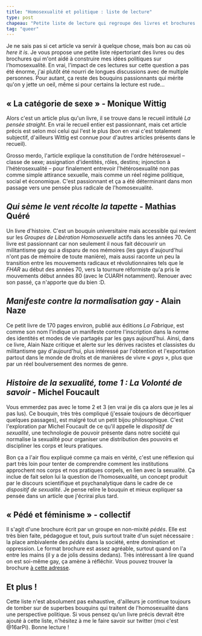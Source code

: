 ```yaml
---
title: "Homosexualité et politique : liste de lecture"
type: post
chapeau: "Petite liste de lecture qui regroupe des livres et brochures traitant de l'homosexualité dans une perspective politique plutôt radicale."
tag: "queer"
---
```




Je ne sais pas si cet article va servir à quelque chose, mais bon au cas où *here it is*. Je vous propose une petite liste répertoriant des livres ou des brochures qui m'ont aidé à construire mes idées politiques sur l'homosexualité. En vrai, l'impact de ces lectures sur cette question a pas été énorme, j'ai plutôt été nourri de longues discussions avec de multiple personnes. Pour autant, ça reste des bouquins passionnants qui mérite qu'on y jette un oeil, même si pour certains la lecture est rude...

## « La catégorie de sexe » - Monique Wittig

Alors c'est un article plus qu'un livre, il se trouve dans le recueil intitulé *La pensée straight*. En vrai le recueil entier est passionnant, mais cet article précis est selon moi celui qui l'est le plus (bon en vrai c'est totalement subjectif, d'ailleurs Wittig est connue pour d'autres articles présents dans le recueil).

Grosso merdo, l'article explique la constitution de l'ordre hétérosexuel – classe de sexe; assignation d'identités, rôles, destins; injonction à l'hétérosexualité – pour finalement entrevoir l'hétérosexualité non pas comme simple attirance sexuelle, mais comme un réel régime politique, social et économique. C'est passionnant et ça a été déterminant dans mon passage vers une pensée plus radicale de l'homosexualité.

## *Qui sème le vent récolte la tapette* - Mathias Quéré

Un livre d'histoire. C'est un bouquin universitaire mais accessible qui revient sur les *Groupes de Libération Homosexuelle* actifs dans les années 70. Ce livre est passionnant car non seulement il nous fait découvrir un militantisme gay qui a disparu de nos mémoires (les gays d'aujourd'hui n'ont pas de mémoire de toute manière), mais aussi raconte un peu la transition entre les mouvements radicaux et révolutionnaires tels que le *FHAR* au début des années 70, vers la tournure réformiste qu'a pris le mouvements début années 80 (avec le CUARH notamment). Renouer avec son passé, ça n'apporte que du bien :D.

## *Manifeste contre la normalisation gay* - Alain Naze

Ce petit livre de 170 pages environ, publié aux éditions *La Fabrique*, est comme son nom l'indique un manifeste contre l'inscription dans la norme des identités et modes de vie partagés par les gays aujourd'hui. Ainsi, dans ce livre, Alain Naze critique et alerte sur les dérives racistes et classistes du militantisme gay d'aujourd'hui, plus intéressé par l'obtention et l'exportation partout dans le monde de droits et de manières de vivre « *gays* », plus que par un réel boulversement des normes de genre.

## *Histoire de la sexualité, tome 1 : La Volonté de savoir* - Michel Foucault

Vous emmerdez pas avec le tome 2 et 3 (en vrai je dis ça alors que je les ai pas lus). Ce bouquin, très très compliqué (j'essaie toujours de décortiquer quelques passages), est malgré tout un petit bijou philosophique. C'est l'exploration par Michel Foucault de ce qu'il appelle le *dispositif de sexualité*, une technologie de pouvoir présente dans notre société qui normalise la sexualité pour organiser une distribution des pouvoirs et discipliner les corps et leurs pratiques.

Bon ça a l'air flou expliqué comme ça mais en vérité, c'est une réflexion qui part très loin pour tenter de comprendre comment les institutions approchent nos corps et nos pratiques corpels, en lien avec la sexualité. Ça inclue de fait selon lui la question de l'homosexualité, un concept produit par le discours scientifique et psychanalytique dans le cadre de ce *dispositif de sexualité*. Je pense relire le bouquin et mieux expliquer sa pensée dans un article que j'écrirai plus tard.

## « Pédé et féminisme » - collectif

Il s'agit d'une brochure écrit par un groupe en non-mixité *pédés*. Elle est très bien faite, pédagogue et tout, puis surtout traite d'un sujet nécessaire : la place ambivalente des *pédés* dans la société, entre domination et oppression. Le format brochure est assez agréable, surtout quand on l'a entre les mains (il y a de jolis dessins dedans). Très intéressant à lire quand on est soi-même gay, ça amène à réfléchir. Vous pouvez trouver la brochure [à cette adresse](https://infokiosques.net/spip.php?article1438).

## Et plus !

Cette liste n'est absolument pas exhaustive, d'ailleurs je continue toujours de tomber sur de superbes bouquins qui traitent de l'homosexualité dans une perspective politique. Si vous pensez qu'un livre précis devrait être ajouté à cette liste, n'hésitez à me le faire savoir sur twitter (moi c'est @16arPi). Bonne lecture !